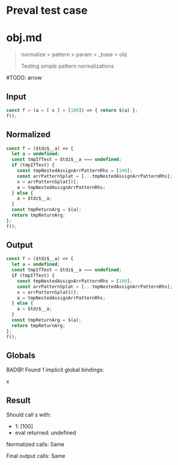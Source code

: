 # Preval test case

# obj.md

> normalize > pattern > param > _base > obj
>
> Testing simple pattern normalizations

#TODO: arrow

## Input

`````js filename=intro
const f = (a = [ x ] = [100]) => { return $(a) };
f();
`````

## Normalized

`````js filename=intro
const f = ($tdz$__a) => {
  let a = undefined;
  const tmpIfTest = $tdz$__a === undefined;
  if (tmpIfTest) {
    const tmpNestedAssignArrPatternRhs = [100];
    const arrPatternSplat = [...tmpNestedAssignArrPatternRhs];
    x = arrPatternSplat[0];
    a = tmpNestedAssignArrPatternRhs;
  } else {
    a = $tdz$__a;
  }
  const tmpReturnArg = $(a);
  return tmpReturnArg;
};
f();
`````

## Output

`````js filename=intro
const f = ($tdz$__a) => {
  let a = undefined;
  const tmpIfTest = $tdz$__a === undefined;
  if (tmpIfTest) {
    const tmpNestedAssignArrPatternRhs = [100];
    const arrPatternSplat = [...tmpNestedAssignArrPatternRhs];
    x = arrPatternSplat[0];
    a = tmpNestedAssignArrPatternRhs;
  } else {
    a = $tdz$__a;
  }
  const tmpReturnArg = $(a);
  return tmpReturnArg;
};
f();
`````

## Globals

BAD@! Found 1 implicit global bindings:

x

## Result

Should call `$` with:
 - 1: [100]
 - eval returned: undefined

Normalized calls: Same

Final output calls: Same
